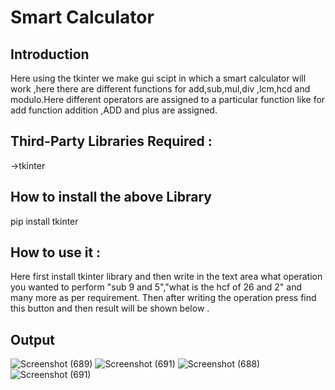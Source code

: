 # Smart Calculator
## Introduction
Here using the tkinter we make gui scipt in which a smart calculator will work ,here there are different functions for add,sub,mul,div ,lcm,hcd and modulo.Here different operators are assigned to a particular function like for add function addition ,ADD and plus are assigned.
## Third-Party Libraries Required :
->tkinter

## How to install the above Library
pip install tkinter
## How to use it :
Here first install tkinter library and then write in the text area what operation you wanted to perform "sub 9 and 5","what is the hcf of 26 and 2" and many more as per requirement.
Then after writing the operation press find this button and then result will be shown below .

## Output
![Screenshot (689)](https://user-images.githubusercontent.com/71593494/125754995-ae0c1b60-3d06-4536-94f2-f2e658e110f1.png)
![Screenshot (691)](https://user-images.githubusercontent.com/71593494/125755029-c1c57541-e739-4a6e-af47-a8f72c2dcd45.png)
![Screenshot (688)](https://user-images.githubusercontent.com/71593494/125755044-fa955ae7-8254-4eab-8779-8113f29053d6.png)
![Screenshot (691)](https://user-images.githubusercontent.com/71593494/125755058-e0cda718-1169-4b26-baff-fabdb580d3cf.png)
